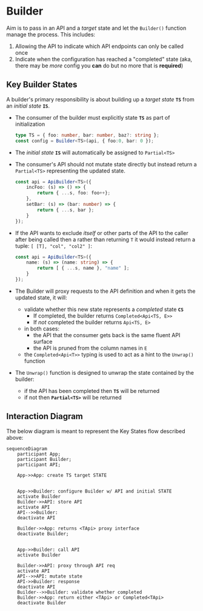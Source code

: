 # Builder

Aim is to pass in an API and a _target_ state and let the `Builder()` function manage the process. This includes:

1. Allowing the API to indicate which API endpoints can only be called once
2. Indicate when the configuration has reached a "completed" state (aka, there may be _more_ config you **can** do but no more that is **required**)


## Key Builder States

A builder's primary responsibility is about building up a _target state_ **`TS`** from an _initial state_ **`IS`**. 

- The consumer of the builder must explicitly state **`TS`** as part of initialization

    ```ts
    type TS = { foo: number, bar: number, baz?: string };
    const config = Builder<TS>(api, { foo:0, bar: 0 });
    ```

- The _initial state_ **`IS`** will automatically be assigned to `Partial<TS>`
- The consumer's API should not mutate state directly but instead return a `Partial<TS>` representing the updated state.

    ```ts
    const api = ApiBuilder<TS>({
        incFoo: (s) => () => {
            return { ...s, foo: foo++};
        },
        setBar: (s) => (bar: number) => {
            return { ...s, bar };
        }
    });
    ```

- If the API wants to exclude _itself_ or other parts of the API to the caller after being called then a rather than returning `T` it would instead return a tuple: `[ [T], "col", "col2" ]`:

    ```ts
    const api = ApiBuilder<TS>({
        name: (s) => (name: string) => {
            return [ { ...s, name }, "name" ];
        }
    });
    ```

- The Builder will proxy requests to the API definition and when it gets the updated state, it will:
  - validate whether this new state represents a _completed_ state **`CS`**
    - If completed, the builder returns `Completed<Api<TS, E>>`
    - If _not_ completed the builder returns `Api<TS, E>`
  - in both cases:
    - the API that the consumer gets back is the same fluent API surface
    - the API is pruned from the column names in `E`
  - the `Completed<Api<T>>` typing is used to act as a hint to the `Unwrap()` function
- The `Unwrap()` function is designed to unwrap the state contained by the builder:

    - if the API has been completed then **`TS`** will be returned
    - if not then **`Partial<TS>`** will be returned


## Interaction Diagram
The below diagram is meant to represent the Key States flow described above:

   ```mermaid
   sequenceDiagram
       participant App;
       participant Builder;
       participant API;

       App->>App: create TS target STATE

       
       App->>Builder: configure Builder w/ API and initial STATE
       activate Builder
       Builder->>API: store API
       activate API
       API-->>Builder: 
       deactivate API

       Builder->>App: returns <TApi> proxy interface
       deactivate Builder;


       App->>Builder: call API
       activate Builder
       
       Builder->>API: proxy through API req
       activate API
       API-->>API: mutate state
       API->>Builder: response
       deactivate API
       Builder-->>Builder: validate whether completed
       Builder->>App: return either <TApi> or Completed<TApi>
       deactivate Builder
   ```


